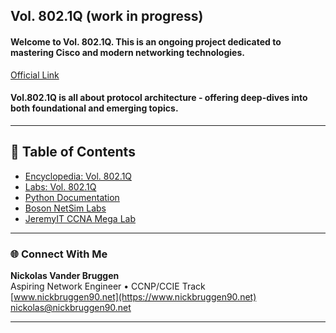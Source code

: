 ## Vol. 802.1Q (work in progress)   

#### Welcome to Vol. 802.1Q. This is an ongoing project dedicated to mastering Cisco and modern networking technologies.
[Official Link](https://www.nickbruggen90.net)
#### Vol.802.1Q is all about protocol architecture - offering deep-dives into both foundational and emerging topics.
---
## 🔮 Table of Contents
* [Encyclopedia: Vol. 802.1Q](https://github.com/nickbruggen90/Networking-Encyclopedia-frontside)
* [Labs: Vol. 802.1Q](https://github.com/nickbruggen90/LabsVol8021Q/tree/main)
* [Python Documentation](https://github.com/nickbruggen90/Python-Documentation/tree/main)
* [Boson NetSim Labs](https://github.com/nickbruggen90/Boson-NetSim-Labs)
* [JeremyIT CCNA Mega Lab](https://github.com/nickbruggen90/Packet-Tracer-Mega-Lab)
---
### 🌐 Connect With Me

**Nickolas Vander Bruggen**  
Aspiring Network Engineer • CCNP/CCIE Track  
[www.nickbruggen90.net](https://www.nickbruggen90.net)   
nickolas@nickbruggen90.net

---
